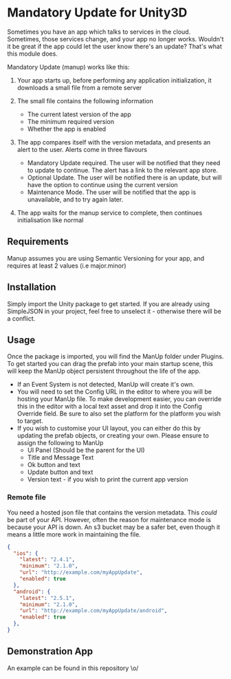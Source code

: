 # Mandatory Update for Unity3D

Sometimes you have an app which talks to services in the cloud. Sometimes,
those services change, and your app no longer works. Wouldn't it be great if
the app could let the user know there's an update? That's what this module
does.

Mandatory Update (manup) works like this:

1. Your app starts up, before performing any application initialization, it
   downloads a small file from a remote server

2. The small file contains the following information
   * The current latest version of the app
   * The minimum required version
   * Whether the app is enabled

3. The app compares itself with the version metadata, and presents an alert to
   the user. Alerts come in three flavours
   * Mandatory Update required. The user will be notified that they need to
     update to continue. The alert has a link to the relevant app store.
   * Optional Update. The user will be notified there is an update, but will
     have the option to continue using the current version
   * Maintenance Mode. The user will be notified that the app is unavailable,
     and to try again later.

4. The app waits for the manup service to complete, then continues
   initialisation like normal

## Requirements

Manup assumes you are using Semantic Versioning for your app, and requires at least 2 values (i.e major.minor)

## Installation

Simply import the Unity package to get started. If you are already using SimpleJSON in your project, feel free to unselect it - otherwise there will be a conflict.

## Usage

Once the package is imported, you will find the ManUp folder under Plugins. To get started you can drag the prefab into your main startup scene, this will keep the ManUp object persistent throughout the life of the app.

* If an Event System is not detected, ManUp will create it's own.
* You will need to set the Config URL in the editor to where you will be hosting your ManUp file. To make development easier, you can override this in the editor with a local text asset and drop it into the Config Override field. Be sure to also set the platform for the platform you wish to target.
* If you wish to customise your UI layout, you can either do this by updating the prefab objects, or creating your own. Please ensure to assign the following to ManUp
  * UI Panel (Should be the parent for the UI)
  * Title and Message Text
  * Ok button and text
  * Update button and text
  * Version text - if you wish to print the current app version

### Remote file
You need a hosted json file that contains the version metadata. This _could_ be part of your API. However, 
often the reason for maintenance mode is because your API is down. An s3 bucket may be a safer bet,
even though it means a little more work in maintaining the file.

```json
{
  "ios": {
    "latest": "2.4.1",
    "minimum": "2.1.0",
    "url": "http://example.com/myAppUpdate",
    "enabled": true
  },
  "android": {
    "latest": "2.5.1",
    "minimum": "2.1.0",
    "url": "http://example.com/myAppUpdate/android",
    "enabled": true
  },
}
```

## Demonstration App
An example can be found in this repository \o/
